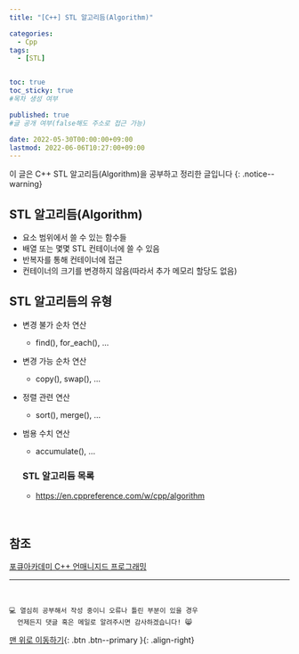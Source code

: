 ```yaml
---
title: "[C++] STL 알고리듬(Algorithm)" 

categories:
  - Cpp
tags:
  - [STL]


toc: true
toc_sticky: true
#목차 생성 여부

published: true
#글 공개 여부(false해도 주소로 접근 가능)

date: 2022-05-30T00:00:00+09:00
lastmod: 2022-06-06T10:27:00+09:00
---
```


<!-- description : 25자에서 160자 사이 -->
이 글은 C++ STL 알고리듬(Algorithm)을 공부하고 정리한 글입니다
{: .notice--warning}

## STL 알고리듬(Algorithm)
- 요소 범위에서 쓸 수 있는 함수들
- 배열 또는 몇몇 STL 컨테이너에 쓸 수 있음
- 반복자를 통해 컨테이너에 접근
- 컨테이너의 크기를 변경하지 않음(따라서 추가 메모리 할당도 없음)

## STL 알고리듬의 유형
- 변경 불가 순차 연산
  - find(), for_each(), ...
- 변경 가능 순차 연산
  - copy(), swap(), ...
- 정렬 관련 연산
  - sort(), merge(), ...
- 범용 수치 연산
  - accumulate(), ...

  ### STL 알고리듬 목록
  - <https://en.cppreference.com/w/cpp/algorithm>

<br>

## 참조
[포큐아카데미 C++ 언매니지드 프로그래밍](https://pocu-ko.teachable.com/p/comp3200)

***
<br>

    💻 열심히 공부해서 작성 중이니 오류나 틀린 부분이 있을 경우 
      언제든지 댓글 혹은 메일로 알려주시면 감사하겠습니다! 😸


[맨 위로 이동하기](#){: .btn .btn--primary }{: .align-right}